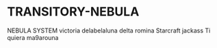 # TRANSITORY-NEBULA
NEBULA SYSTEM 
victoria delabelaluna
delta romina 
Starcraft 
jackass
Ti quiera
ma9arouna

